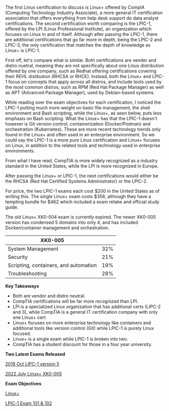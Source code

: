 The first Linux certification to discuss is Linux+ offered by CompIA (Computing Technology Industry Associate), a more general IT certification association that offers everything from help desk support do data analyst certifications. The second certification worth comparing is the LPIC-1, offered by the LPI (Linux Professional Institute), an organization which focuses on Linux in and of itself. Although after passing the LPIC-1, there are additional certifications that go far more in depth, being the LPIC-2 and LPIC-3, the only certification that matches the depth of knowledge as Linux+ is LPIC-1.

First off, let's compare what is similar. Both certifications are vender and distro nuetral, meaning they are not specifically about one Linux distribution offered by one company, such as Redhat offering certifications covering their REHL distibution (RHCSA or RHCE). Instead, both the Linux+ and LPIC-1 focus on concepts that apply across all distros, and include tools used by the most common distros, such as RPM (Red Hat Package Manager) as well as APT (Advanced Package Manager), used by Debian-based systems.

While reading over the exam objectives for each certification, I noticed the LPIC-1 putting much more weight on basic file management, the shell environment and Bash scripting, while the Linux+, as seen below, puts less emphasis on Bash scripting. What the Linux+ has that the LPIC-1 doesn't however is Git version control, containerization (Docker/Podman) and orchestration (Kubernetes). These are more recent technology trends only found in the Linux+ and often used in an enterprise environment. So we could say the LPIC-1 is a more *pure* Linux certification and Linux+ focuses on Linux, in addition to the related tools and technology used in enterprise environments.  

From what I have read, CompTIA is more widely recognized as a industry standard in the United States, while the LPI is more recognized in Europe. 

After passing the Linux+ or LPIC-1, the next certifications would either be the RHCSA (Red Hat Certified Systems Administrator) or the LPIC-2.

For price, the two LPIC-1 exams each cost $200 in the United States as of writing this. The single Linux+ exam costs $358, although they have a tempting bundle for $462 which included a exam retake and official study guide.

The old Linux+ XK0-004 exam is currently expired. The newer XK0-005 version has condensed 5 domains into only 4, and has included Docker/container management and orchestration.

|**XK0-005**| | 
|--|--|
|System Management|32%|
|Security|21%|
|Scripting, containers, and automation|19%|
|Troubleshooting|28%|

**Key Takeaways**

- Both are vendor and distro neutral.
- CompTIA certifications will be far more recognized than LPI. 
- LPI is a specialized Linux organization that has additional certs (LIPC-2 and 3), while CompTIA is a general IT certification company with only one Linux+ cert. 
- Linux+ focuses on more enterprise technology like containers and additional tools like version control (Git) while LPIC-1 is purely Linux focused.
- Linux+ is a single exam while LPIC-1 is broken into two.
- CompTIA has a student discount for those in a four year university.

**Two Latest Exams Released**

[2018 Oct LIPC-1 version 5](https://www.lpi.org/articles/lpi-releases-updates-lpic-1-and-linux-essentials-certifications)

[2022 July Linux+ XK0-005](https://www.comptia.org/blog/the-new-comptia-linux-your-questions-answered)

**Exam Objectives**

[Linux+](https://partners.comptia.org/docs/default-source/resources/comptia-linux-xk0-005-exam-objectives-(1-0))

[LPIC-1 Exam 101 & 102](https://www.lpi.org/our-certifications/exam-101-objectives/)



